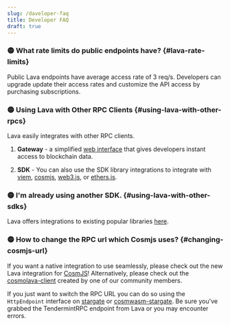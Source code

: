 ```yaml
---
slug: /daveloper-faq
title: Developer FAQ
draft: true
---
```


### 🟡 What rate limits do public endpoints have? {#lava-rate-limits}
Public Lava endpoints have average access rate of 3 req/s. Developers can upgrade update their access rates and customize the API access by purchasing subscriptions.


### 🟡 Using Lava with Other RPC Clients {#using-lava-with-other-rpcs}

Lava easily integrates with other RPC clients. 

1. **Gateway** - a simplified [web interface](/gateway-endpoints) that gives developers instant access to blockchain data.

2. **SDK** - You can also use the SDK library integrations to integrate with [viem](/viem), [cosmjs](/cosmjs), [web3.js](/web3js), or [ethers.js](/ethersjs5).

### 🟡 I'm already using another SDK. {#using-lava-with-other-sdks}
Lava offers integrations to existing popular libraries [here](/sdk-integrations).

### 🟡 How to change the RPC url which Cosmjs uses? {#changing-cosmjs-url}

If you want a native integration to use seamlessly, please check out the new Lava integration for [CosmJS](/cosmjs)!
Alternatively, please check out the [cosmolava-client](https://github.com/MELLIFERA-Labs/cosmolava-client) created by one of our community members.

If you just want to switch the RPC URL you can do so using the `HttpEndpoint` interface on [stargate](https://cosmos.github.io/cosmjs/latest/stargate/interfaces/HttpEndpoint.html#url) or [cosmwasm-stargate](https://cosmos.github.io/cosmjs/latest/cosmwasm-stargate/interfaces/HttpEndpoint.html#url). Be sure you've grabbed the TendermintRPC endpoint from Lava or you may encounter errors.